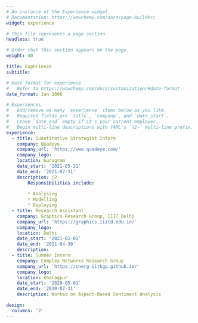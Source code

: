 ```yaml
---
# An instance of the Experience widget.
# Documentation: https://wowchemy.com/docs/page-builder/
widget: experience

# This file represents a page section.
headless: true

# Order that this section appears on the page.
weight: 40

title: Experience
subtitle:

# Date format for experience
#   Refer to https://wowchemy.com/docs/customization/#date-format
date_format: Jan 2006

# Experiences.
#   Add/remove as many `experience` items below as you like.
#   Required fields are `title`, `company`, and `date_start`.
#   Leave `date_end` empty if it's your current employer.
#   Begin multi-line descriptions with YAML's `|2-` multi-line prefix.
experience:
  - title: Quantitative Strategist Intern
    company: Quadeye
    company_url: 'https://www.quadeye.com/'
    company_logo:
    location: Gurugram
    date_start: '2021-05-31'
    date_end: '2021-07-31'
    description: |2-
        Responsibilities include:
        
        * Analysing
        * Modelling
        * Deploying
  - title: Research Assistant
    company: Graphics Research Group, IIIT Delhi
    company_url: 'https://graphics.iiitd.edu.in/'
    company_logo: 
    location: Delhi
    date_start: '2021-01-01'
    date_end: '2021-04-30'
    description: 
  - title: Summer Intern
    company: Complex Networks Research Group
    company_url: 'https://cnerg-iitkgp.github.io/'
    company_logo: 
    location: Kharagpur
    date_start: '2020-05-01'
    date_end: '2020-07-31'
    description: Worked on Aspect-Based Sentiment Analysis 

design:
  columns: '2'
---
```

